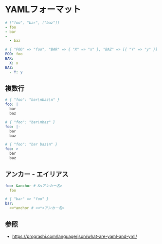 # YAMLフォーマット

```yml
# ["foo", "bar", ["baz"]]
- foo
- bar
-
  - baz

# { "FOO" => "foo", "BAR" => { "X" => "x" }, "BAZ" => [{ "Y" => "y" }] }
FOO: foo
BAR:
  X: x
BAZ:
  - Y: y
```

## 複数行

```yml
# { "foo": "bar\nbaz\n" }
foo: |
  bar
  baz

# { "foo": "bar\nbaz" }
foo: |-
  bar
  baz

# { "foo": "bar baz\n" }
foo: >
  bar
  baz
```

## アンカー - エイリアス

```yml
foo: &anchor # &<アンカー名>
  foo

# { "bar" => "foo" }
bar:
  <<*anchor # <<*<アンカー名>
```

## 参照
- https://prograshi.com/language/json/what-are-yaml-and-yml/
